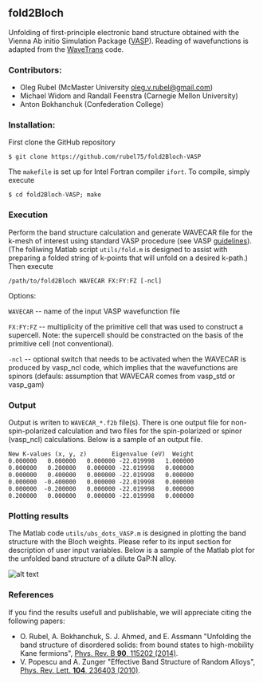 ## fold2Bloch

Unfolding of first-principle electronic band structure obtained with the Vienna Ab initio Simulation Package ([VASP](https://www.vasp.at)). Reading of wavefunctions is adapted from the [WaveTrans](http://www.andrew.cmu.edu/user/feenstra/wavetrans) code.

### Contributors:
* Oleg Rubel (McMaster University <oleg.v.rubel@gmail.com>)
* Michael Widom and Randall Feenstra (Carnegie Mellon University)
* Anton Bokhanchuk (Confederation College)

### Installation:
First clone the GitHub repository

`$ git clone https://github.com/rubel75/fold2Bloch-VASP`

The `makefile` is set up for Intel Fortran compiler `ifort`. To compile, simply execute

`$ cd fold2Bloch-VASP; make`

### Execution
Perform the band structure calculation and generate WAVECAR file for the k-mesh of interest using standard VASP procedure (see VASP [guidelines](https://cms.mpi.univie.ac.at/wiki/index.php/Si_bandstructure)). (The folliwing Matlab script `utils/fold.m` is designed to assist with preparing a folded string of k-points that will unfold on a desired k-path.) Then execute

`/path/to/fold2Bloch WAVECAR FX:FY:FZ [-ncl]`

Options:

  `WAVECAR` -- name of the input VASP wavefunction file

  `FX:FY:FZ` -- multiplicity of the primitive cell that was used to construct a supercell. Note: the supercell should be constracted on the basis of the primitive cell (not conventional).

  `-ncl` -- optional switch that needs to be activated when the WAVECAR is produced by vasp_ncl code, which implies that the wavefunctions are spinors (defauls: assumption that WAVECAR comes from vasp_std or vasp_gam)

### Output
Output is writen to `WAVECAR_*.f2b` file(s). There is one output file for non-spin-polarized calculation and two files for the spin-polarized or spinor (vasp_ncl) calculations. Below is a sample of an output file.

    New K-values (x, y, z)       Eigenvalue (eV)  Weight
    0.000000   0.000000   0.000000 -22.019998   1.000000
    0.000000   0.200000   0.000000 -22.019998   0.000000
    0.000000   0.400000   0.000000 -22.019998   0.000000
    0.000000  -0.400000   0.000000 -22.019998   0.000000
    0.000000  -0.200000   0.000000 -22.019998   0.000000
    0.200000   0.000000   0.000000 -22.019998   0.000000

### Plotting results
The Matlab code `utils/ubs_dots_VASP.m` is designed in plotting the band structure with the Bloch weights. Please refer to its input section for description of user input variables. Below is a sample of the Matlab plot for the unfolded band structure of a dilute GaP:N alloy.

![alt text](https://github.com/rubel75/fold2Bloch-VASP/blob/master/graphics/GaP%2BN.png)

### References
If you find the results usefull and publishable, we will appreciate citing the following papers:
* O. Rubel, A. Bokhanchuk, S. J. Ahmed, and E. Assmann "Unfolding the band structure of disordered solids: from bound states to high-mobility Kane fermions", [Phys. Rev. B **90**, 115202 (2014)](http://olegrubel.mcmaster.ca/publications/2014/Rubel_PRB_90_115202.pdf).
* V. Popescu and A. Zunger "Effective Band Structure of Random Alloys", [Phys. Rev. Lett. **104**, 236403 (2010)](https://journals.aps.org/prl/abstract/10.1103/PhysRevLett.104.236403).
